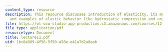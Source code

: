 ```yaml
---
content_type: resource
description: This resource discusses introduction of elasticity, its mathematics,
  and examples of elastic behavior like hydrostatic compression and uniaxial stress.
file: https://ol-ocw-studio-app-production.s3.amazonaws.com/courses/12-520-geodynamics-fall-2006/1bc8a9894f565f50a58ee41a7d2a8eab_lecture11.pdf
file_type: application/pdf
resourcetype: Document
title: lecture11.pdf
uid: 1bc8a989-4f56-5f50-a58e-e41a7d2a8eab
---
```

